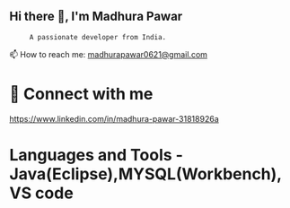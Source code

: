   ## Hi there 👋, I'm Madhura Pawar

         A passionate developer from India.

📫 How to reach me: madhurapawar0621@gmail.com 

# 📲 Connect with me  
https://www.linkedin.com/in/madhura-pawar-31818926a  

# Languages and Tools - Java(Eclipse),MYSQL(Workbench),VS code




  
